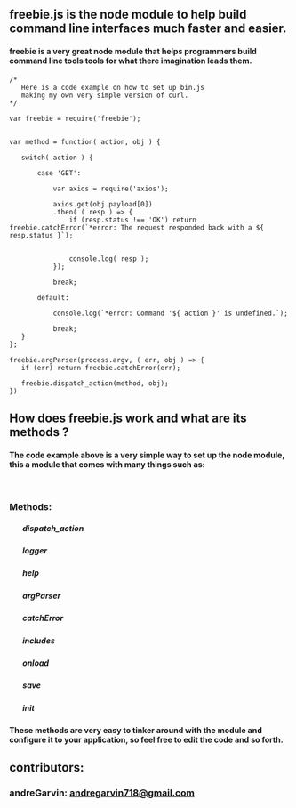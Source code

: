  ## freebie.js is the node module to help build command line interfaces much faster and easier.

 #### freebie is a very great node module that helps programmers build command line tools tools for what there imagination leads them.

 ```
 /*
    Here is a code example on how to set up bin.js
    making my own very simple version of curl.
*/

var freebie = require('freebie');


var method = function( action, obj ) {

    switch( action ) {

        case 'GET':

            var axios = require('axios');

            axios.get(obj.payload[0])
            .then( ( resp ) => {
                if (resp.status !== 'OK') return freebie.catchError(`*error: The request responded back with a ${ resp.status }`);


                console.log( resp );
            });

            break;

        default:

            console.log(`*error: Command '${ action }' is undefined.`);

            break;
    }
};

freebie.argParser(process.argv, ( err, obj ) => {
    if (err) return freebie.catchError(err);

    freebie.dispatch_action(method, obj);
})

```
## How does freebie.js work and what are its methods ?

#### The code example above is a very simple way to set up the node module, this a module that comes with many things such as:
<br />

### Methods:
<ul>
    <h5>dispatch_action</h5>
    <h5>logger</h5>
    <h5>help</h5>
    <h5>argParser</h5>
    <h5>catchError</h5>
    <h5>includes</h5>
    <h5>onload</h5>
    <h5>save</h5>
    <h5>init</h5>
</ul>

#### These methods are very easy to tinker around with the module and configure it to your application, so feel free to edit the code and so forth.

## contributors:
### andreGarvin: andregarvin718@gmail.com
